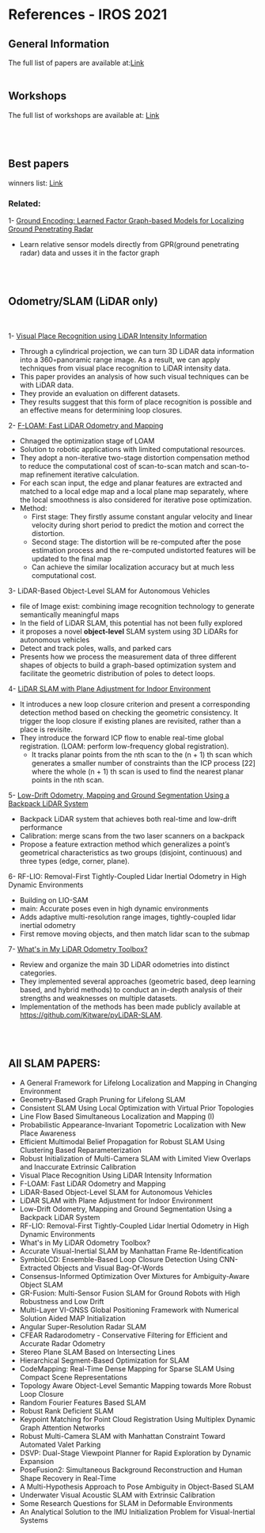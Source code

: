 # References - IROS 2021

<!---
Started to write on Oct 21 2021
Zahra
-->


## General Information
The full list of papers are available at:[Link](https://ras.papercept.net/conferences/conferences/IROS21/program/)
<br/>
<br/>


## Workshops
The full list of workshops are available at: [Link](https://www.iros2021.org/workshops) 

<br/>
<br/>


## Best papers
winners list: [Link](https://www.iros2021.org/awards)
### Related:
1- [Ground Encoding: Learned Factor Graph-based Models for Localizing Ground Penetrating Radar](https://arxiv.org/pdf/2103.15317.pdf)
*  Learn relative sensor models directly from GPR(ground penetrating radar) data and usses it in the factor graph

<br/>
<br/>


## Odometry/SLAM (LiDAR only)

<br/>

1- [Visual Place Recognition using LiDAR Intensity Information](https://www.ipb.uni-bonn.de/wp-content/papercite-data/pdf/digiammarino2021iros.pdf) 
* Through a cylindrical projection, we can turn  3D LiDAR data information into a 360◦panoramic range image. As a result, we can apply techniques from visual place recognition to LiDAR intensity data. 
* This paper provides an analysis of how such visual techniques can be with LiDAR data.
* They provide an evaluation on different datasets. 
* They results suggest that this form of place recognition is possible and an effective means for determining loop closures.  
  
2- [F-LOAM: Fast LiDAR Odometry and Mapping](https://arxiv.org/pdf/2107.00822.pdf)  
* Chnaged the optimization stage of LOAM
* Solution to robotic applications with limited computational resources.
* They adopt a non-iterative two-stage distortion compensation method to reduce the computational cost of scan-to-scan match and scan-to-map refinement iterative calculation.
* For each scan input, the edge and planar features are extracted and matched to a local edge map and a local plane map separately, where the local smoothness is also considered for iterative pose optimization.
* Method:  
  - First stage: They firstly assume constant angular velocity and linear velocity during short period to predict the motion and correct the distortion.
  - Second stage: The distortion will be re-computed after the pose estimation process and the re-computed undistorted features will be updated to the final map
  - Can achieve the similar localization accuracy but at much less computational cost.  
 
3- LiDAR-Based Object-Level SLAM for Autonomous Vehicles
* file of Image exist: combining image recognition technology to generate semantically meaningful maps
* In the field of LiDAR SLAM, this potential has not been fully explored
* it proposes a novel **object-level** SLAM system using 3D LiDARs for autonomous vehicles
* Detect and track poles, walls, and parked cars
* Presents how we process the measurement data of three different shapes of objects to build a graph-based optimization system and facilitate the geometric distribution of poles to detect loops.  

4- [LiDAR SLAM with Plane Adjustment for Indoor Environment](https://ieeexplore.ieee.org/stamp/stamp.jsp?tp=&arnumber=9464638)
* It introduces a new loop closure criterion and present a corresponding detection method based on checking the geometric consistency. It trigger the loop closure if existing planes are revisited, rather than a place is revisite.
* They introduce the forward ICP flow to enable real-time global registration. (LOAM: perform low-frequency global registration). 
  - It tracks planar points from the nth scan to the (n + 1) th scan which generates a smaller number of constraints than the ICP process [22] where the whole (n + 1) th scan is used to find the nearest planar points in the nth scan. 
  
5- [Low-Drift Odometry, Mapping and Ground Segmentation Using a Backpack LiDAR System](https://ieeexplore.ieee.org/stamp/stamp.jsp?tp=&arnumber=9484780&tag=1)
* Backpack LiDAR system that achieves both real-time and low-drift performance
* Calibration: merge scans from the two laser scanners on a backpack
* Propose a feature extraction method which generalizes a point’s geometrical characteristics as two groups (disjoint, continuous) and three types  (edge, corner, plane). 
 
6- RF-LIO: Removal-First Tightly-Coupled Lidar Inertial Odometry in High Dynamic Environments
* Building on LIO-SAM
* main: Accurate poses even in high dynamic environments
* Adds adaptive multi-resolution range images, tightly-coupled lidar inertial odometry
* First remove moving objects, and then match lidar scan to the submap

7- [What's in My LiDAR Odometry Toolbox?](https://arxiv.org/pdf/2103.09708.pdf)
* Review and organize the main 3D LiDAR odometries into distinct categories. 
* They implemented several approaches (geometric based, deep learning based, and hybrid methods) to conduct an in-depth analysis of their strengths and weaknesses on multiple datasets.
*  Implementation of the methods has been made publicly available at https://github.com/Kitware/pyLiDAR-SLAM. 
<br/>
<br/>


## All SLAM PAPERS:

* A General Framework for Lifelong Localization and Mapping in Changing Environment
* Geometry-Based Graph Pruning for Lifelong SLAM
* Consistent SLAM Using Local Optimization with Virtual Prior Topologies
* Line Flow Based Simultaneous Localization and Mapping (I)
* Probabilistic Appearance-Invariant Topometric Localization with New Place Awareness
* Efficient Multimodal Belief Propagation for Robust SLAM Using Clustering Based Reparameterization
* Robust Initialization of Multi-Camera SLAM with Limited View Overlaps and Inaccurate Extrinsic Calibration
* Visual Place Recognition Using LiDAR Intensity Information
* F-LOAM: Fast LiDAR Odometry and Mapping
* LiDAR-Based Object-Level SLAM for Autonomous Vehicles
* LiDAR SLAM with Plane Adjustment for Indoor Environment
* Low-Drift Odometry, Mapping and Ground Segmentation Using a Backpack LiDAR System
* RF-LIO: Removal-First Tightly-Coupled Lidar Inertial Odometry in High Dynamic Environments
* What's in My LiDAR Odometry Toolbox?
* Accurate Visual-Inertial SLAM by Manhattan Frame Re-Identification
* SymbioLCD: Ensemble-Based Loop Closure Detection Using CNN-Extracted Objects and Visual Bag-Of-Words
* Consensus-Informed Optimization Over Mixtures for Ambiguity-Aware Object SLAM
* GR-Fusion: Multi-Sensor Fusion SLAM for Ground Robots with High Robustness and Low Drift
* Multi-Layer VI-GNSS Global Positioning Framework with Numerical Solution Aided MAP Initialization
* Angular Super-Resolution Radar SLAM
* CFEAR Radarodometry - Conservative Filtering for Efficient and Accurate Radar Odometry
* Stereo Plane SLAM Based on Intersecting Lines
* Hierarchical Segment-Based Optimization for SLAM
* CodeMapping: Real-Time Dense Mapping for Sparse SLAM Using Compact Scene Representations
* Topology Aware Object-Level Semantic Mapping towards More Robust Loop Closure
* Random Fourier Features Based SLAM
* Robust Rank Deficient SLAM
* Keypoint Matching for Point Cloud Registration Using Multiplex Dynamic Graph Attention Networks
* Robust Multi-Camera SLAM with Manhattan Constraint Toward Automated Valet Parking
* DSVP: Dual-Stage Viewpoint Planner for Rapid Exploration by Dynamic Expansion
* PoseFusion2: Simultaneous Background Reconstruction and Human Shape Recovery in Real-Time
* A Multi-Hypothesis Approach to Pose Ambiguity in Object-Based SLAM
* Underwater Visual Acoustic SLAM with Extrinsic Calibration
* Some Research Questions for SLAM in Deformable Environments
* An Analytical Solution to the IMU Initialization Problem for Visual-Inertial Systems



